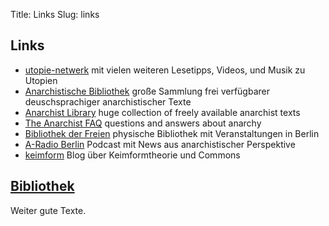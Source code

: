 Title: Links
Slug: links

## Links

- [utopie-netwerk](https://utopie-netzwerk.de/) mit vielen weiteren Lesetipps, Videos, und Musik zu Utopien
- [Anarchistische Bibliothek](https://anarchistischebibliothek.org) große Sammlung frei verfügbarer deuschsprachiger anarchistischer Texte
- [Anarchist Library](https://theanarchistlibrary.org) huge collection of freely available anarchist texts
- [The Anarchist FAQ](http://www.anarchistfaq.org/) questions and answers about anarchy
- [Bibliothek der Freien](https://www.bibliothekderfreien.de/) physische Bibliothek mit Veranstaltungen in Berlin
- [A-Radio Berlin](https://www.aradio-berlin.org) Podcast mit News aus anarchistischer Perspektive
- [keimform](https://keimform.de/) Blog über Keimformtheorie und Commons

## [Bibliothek](/bibliothek/)

Weiter gute Texte.

